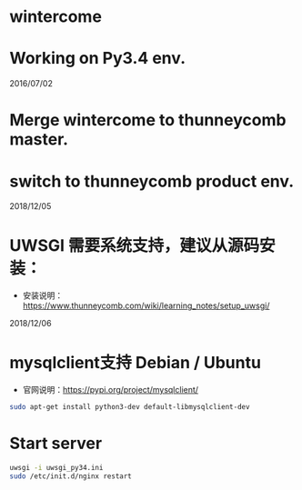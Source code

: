 # wintercome
# Working on Py3.4 env.

2016/07/02
# Merge wintercome to thunneycomb master.
# switch to thunneycomb product env.

2018/12/05
# UWSGI 需要系统支持，建议从源码安装：
- 安装说明：https://www.thunneycomb.com/wiki/learning_notes/setup_uwsgi/

2018/12/06
# mysqlclient支持 Debian / Ubuntu
- 官网说明：https://pypi.org/project/mysqlclient/
```bash
sudo apt-get install python3-dev default-libmysqlclient-dev
```
 
    

# Start server
```bash
uwsgi -i uwsgi_py34.ini 
sudo /etc/init.d/nginx restart
```

